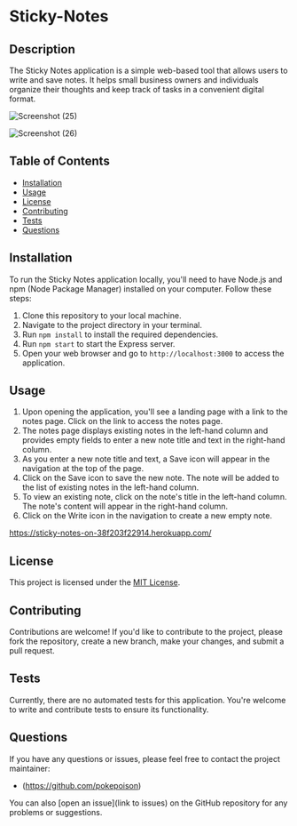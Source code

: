 # Sticky-Notes

## Description

The Sticky Notes application is a simple web-based tool that allows users to write and save notes. It helps small business owners and individuals organize their thoughts and keep track of tasks in a convenient digital format.

![Screenshot (25)](https://github.com/Pokepoison/first-day-demo/assets/134848930/eace7eb8-f645-48ee-83f5-35f4596171d3)


![Screenshot (26)](https://github.com/Pokepoison/first-day-demo/assets/134848930/96ee5370-73f2-47a1-a045-e69219bb85c7)

## Table of Contents

- [Installation](#installation)
- [Usage](#usage)
- [License](#license)
- [Contributing](#contributing)
- [Tests](#tests)
- [Questions](#questions)

## Installation

To run the Sticky Notes application locally, you'll need to have Node.js and npm (Node Package Manager) installed on your computer. Follow these steps:

1. Clone this repository to your local machine.
2. Navigate to the project directory in your terminal.
3. Run `npm install` to install the required dependencies.
4. Run `npm start` to start the Express server.
5. Open your web browser and go to `http://localhost:3000` to access the application.

## Usage

1. Upon opening the application, you'll see a landing page with a link to the notes page. Click on the link to access the notes page.
2. The notes page displays existing notes in the left-hand column and provides empty fields to enter a new note title and text in the right-hand column.
3. As you enter a new note title and text, a Save icon will appear in the navigation at the top of the page.
4. Click on the Save icon to save the new note. The note will be added to the list of existing notes in the left-hand column.
5. To view an existing note, click on the note's title in the left-hand column. The note's content will appear in the right-hand column.
6. Click on the Write icon in the navigation to create a new empty note.

https://sticky-notes-on-38f203f22914.herokuapp.com/

## License

This project is licensed under the [MIT License](LICENSE).

## Contributing

Contributions are welcome! If you'd like to contribute to the project, please fork the repository, create a new branch, make your changes, and submit a pull request.

## Tests

Currently, there are no automated tests for this application. You're welcome to write and contribute tests to ensure its functionality.

## Questions

If you have any questions or issues, please feel free to contact the project maintainer:

- (https://github.com/pokepoison)

You can also [open an issue](link to issues) on the GitHub repository for any problems or suggestions.
